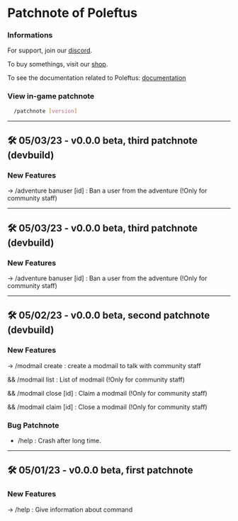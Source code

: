 # Patchnote of Poleftus

### Informations

For support, join our [discord](https://discord.gg/CrQ7UTN8am).

To buy somethings, visit our [shop](https://ponexi.mysellix.io/).

To see the documentation related to Poleftus: [documentation]()

### View in-game patchnote

```bash
  /patchnote [version]
```

---

## 🛠 05/03/23 - v0.0.0 beta, third patchnote (devbuild)

### New Features

-> /adventure banuser [id] : Ban a user from the adventure (!Only for community staff)

---

## 🛠 05/03/23 - v0.0.0 beta, third patchnote (devbuild)

### New Features

-> /adventure banuser [id] : Ban a user from the adventure (!Only for community staff)

---

## 🛠 05/02/23 - v0.0.0 beta, second patchnote (devbuild)

### New Features

-> /modmail create : create a modmail to talk with community staff

&& /modmail list : List of modmail (!Only for community staff)

&& /modmail close [id] : Claim a modmail (!Only for community staff)

&& /modmail claim [id] : Close a modmail (!Only for community staff)

### Bug Patchnote 
- /help : Crash after long time.

---

## 🛠 05/01/23 - v0.0.0 beta, first patchnote

### New Features

-> /help : Give information about command
